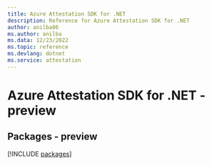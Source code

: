 ```yaml
---
title: Azure Attestation SDK for .NET
description: Reference for Azure Attestation SDK for .NET
author: anilba06
ms.author: anilba
ms.data: 12/23/2022
ms.topic: reference
ms.devlang: dotnet
ms.service: attestation
---
```

# Azure Attestation SDK for .NET - preview
## Packages - preview
[!INCLUDE [packages](attestation-index.md)]
